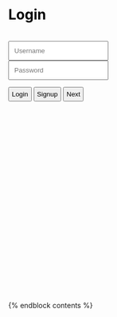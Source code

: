 
<body>
    <script src="{{ '/assets/js/login.js' | relative_url }}"></script>
<body>
<div style="padding: 200px;"></div>
<div class="page-header" style="padding: 350px height: 20%; border-radius: 50px;">

<!--Login Frontmatter-->
<h1 style="color: black;" id="L">Login</h1><br>
<input type="text" placeholder="Username" id = "username" style="color: black; padding: 10px;"><br>
<input type="password" placeholder="Password" id = "password" style="color: black; padding: 10px;"><br>
<p></p>
<p id="message"></p>
<button style="padding: 5px; color: black; flex: 50%" onclick="login()">Login</button>
<button style="padding: 5px; color: black; flex: 50%" onclick="location.href='https://jakewarren2414.github.io/dolphins2/signup'">Signup</button>
<button style="padding: 5px; color: black; flex: 50%" onclick="location.href='https://jakewarren2414.github.io/dolphins2/#Title'">Next</button>
</div>
<div style="padding: 200px;"></div>
{% endblock contents %}